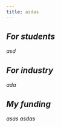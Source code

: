 ```yaml
---
title: asdas
---
```


## <i class="fa fa-user"> For students

asd

## <i class="fa fa-user"> For industry

ada

## <i class="fa fa-user"> My funding

asas
asdas
